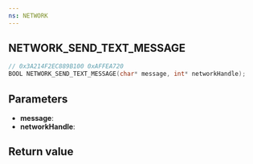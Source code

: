 ```yaml
---
ns: NETWORK
---
```

## NETWORK_SEND_TEXT_MESSAGE

```c
// 0x3A214F2EC889B100 0xAFFEA720
BOOL NETWORK_SEND_TEXT_MESSAGE(char* message, int* networkHandle);
```

## Parameters
* **message**: 
* **networkHandle**: 

## Return value
